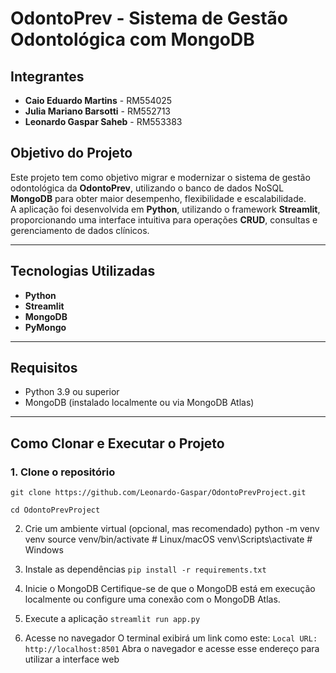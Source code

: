 # OdontoPrev - Sistema de Gestão Odontológica com MongoDB

## Integrantes

- **Caio Eduardo Martins** - RM554025  
- **Julia Mariano Barsotti** - RM552713  
- **Leonardo Gaspar Saheb** - RM553383  

## Objetivo do Projeto

Este projeto tem como objetivo migrar e modernizar o sistema de gestão odontológica da **OdontoPrev**, utilizando o banco de dados NoSQL **MongoDB** para obter maior desempenho, flexibilidade e escalabilidade.  
A aplicação foi desenvolvida em **Python**, utilizando o framework **Streamlit**, proporcionando uma interface intuitiva para operações **CRUD**, consultas e gerenciamento de dados clínicos.

---

## Tecnologias Utilizadas

- **Python**  
- **Streamlit**  
- **MongoDB**  
- **PyMongo**  

---

## Requisitos

- Python 3.9 ou superior  
- MongoDB (instalado localmente ou via MongoDB Atlas)

---

## Como Clonar e Executar o Projeto

### 1. Clone o repositório

`git clone https://github.com/Leonardo-Gaspar/OdontoPrevProject.git`

`cd OdontoPrevProject`

2. Crie um ambiente virtual (opcional, mas recomendado)
python -m venv venv
source venv/bin/activate  # Linux/macOS
venv\Scripts\activate     # Windows

4. Instale as dependências
`pip install -r requirements.txt`

5. Inicie o MongoDB
Certifique-se de que o MongoDB está em execução localmente ou configure uma conexão com o MongoDB Atlas.

6. Execute a aplicação
`streamlit run app.py`

7. Acesse no navegador
O terminal exibirá um link como este:
`Local URL: http://localhost:8501`
Abra o navegador e acesse esse endereço para utilizar a interface web
